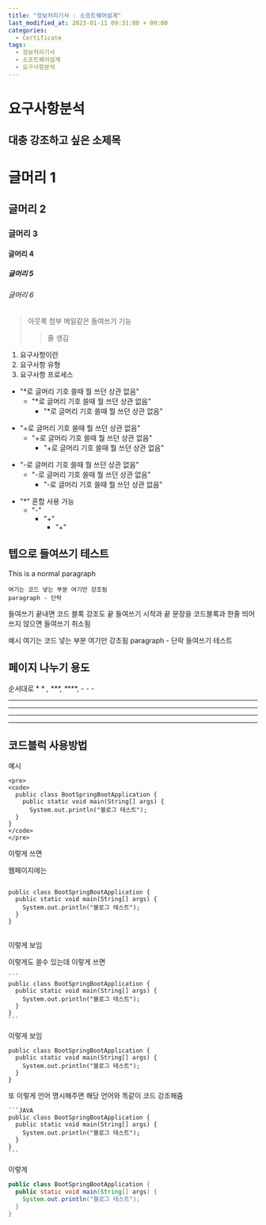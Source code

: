 ```yaml
---
title: "정보처리기사 : 소프트웨어설계"
last_modified_at: 2023-01-11 09:31:00 + 09:00
categories:
  - Certificate
tags:
  - 정보처리기사
  - 소프트웨어설계
  - 요구사항분석
---
```


요구사항분석 
===

대충 강조하고 싶은 소제목
---

# 글머리 1
## 글머리 2
### 글머리 3
#### 글머리 4
##### 글머리 5
###### 글머리 6

> 아웃룩 첨부 메일같은 들여쓰기 기능
> > 줄 생김


1. 요구사항이란
2. 요구사항 유형
3. 요구사항 프로세스


* "*로 글머리 기호 쓸때 뭘 쓰던 상관 없음"
  * "*로 글머리 기호 쓸때 뭘 쓰던 상관 없음"
    * "*로 글머리 기호 쓸때 뭘 쓰던 상관 없음"

+ "+로 글머리 기호 쓸때 뭘 쓰던 상관 없음"
  + "+로 글머리 기호 쓸때 뭘 쓰던 상관 없음"
    + "+로 글머리 기호 쓸때 뭘 쓰던 상관 없음"

- "-로 글머리 기호 쓸때 뭘 쓰던 상관 없음"
  - "-로 글머리 기호 쓸때 뭘 쓰던 상관 없음"
    - "-로 글머리 기호 쓸때 뭘 쓰던 상관 없음"

* "*" 혼합 사용 가능
  - "-"
      + "+"
        + "+"


텝으로 들여쓰기 테스트
---
This is a normal paragraph

    여기는 코드 넣는 부분 여기만 강조됨
    paragraph - 단락

들여쓰기 끝내면 코드 블록 강조도 끝
들여쓰기 시작과 끝 문장을 코드블록과 한줄 띄어쓰지 않으면 들여쓰기 취소됨

예시 
    여기는 코드 넣는 부분 여기만 강조됨
    paragraph - 단락
들여쓰기 테스트


페이지 나누기 용도 
---
순서대로 * * *, \*\*\*, \*****, - - -
* * *

***

*****

- - -



코드블럭 사용방법
---

예시

```
<pre>
<code>
  public class BootSpringBootApplication {
    public static void main(String[] args) {
      System.out.println("블로그 테스트");
  }
}
</code>
</pre>
```

이렇게 쓰면

웹페이지에는

<pre>
<code>
public class BootSpringBootApplication {
  public static void main(String[] args) {
    System.out.println("블로그 테스트");
  }
}
</code>
</pre>

이렇게 보임


이렇게도 쓸수 있는데 이렇게 쓰면

````
```
public class BootSpringBootApplication {
  public static void main(String[] args) {
    System.out.println("블로그 테스트");
  }
}
```
````

이렇게 보임

```
public class BootSpringBootApplication {
  public static void main(String[] args) {
    System.out.println("블로그 테스트");
  }
}
```

또 이렇게 언어 명시해주면 해당 언어와 똑같이 코드 강조해줌

````
```JAVA
public class BootSpringBootApplication {
  public static void main(String[] args) {
    System.out.println("블로그 테스트");
  }
}
```
````

이렇게

```JAVA
public class BootSpringBootApplication {
  public static void main(String[] args) {
    System.out.println("블로그 테스트");
  }
}
```




<!--
가나다라마바사아
본문 중간에 제목 넣고 글씨 강조 할 때
===

이것도 같이 되는지 테스트
본문 중간에 살짝 작은 제목 넣고 클씨 강조 할때
---

위처럼 두 줄로 쓰면 === 이것과 --- 이게 동작하지 않는다.


-->




